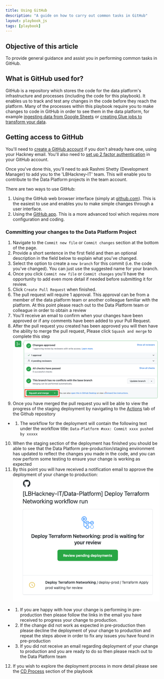 ```yaml
---
title: Using GitHub
description: "A guide on how to carry out common tasks in GitHub"
layout: playbook_js
tags: [playbook]
---
```


## Objective of this article

To provide general guidance and assist you in performing common tasks in GitHub.

## What is GitHub used for?

GitHub is a repository which stores the code for the data platform's infrastructure and processes (including the code for this playbook). It enables us to track and test any changes in the code before they reach the platform. Many of the processes within this playbook require you to make changes to code in GitHub in order to see them in the data platform, for example [ingesting data from Google Sheets](https://playbook.hackney.gov.uk/Data-Platform-Playbook/playbook/ingesting-data/google-sheets-import) or [creating Glue jobs to transform your data](https://playbook.hackney.gov.uk/Data-Platform-Playbook/playbook/transforming-data/using-aws-glue/deploy-glue-jobs).

## Getting access to GitHub

You'll need to [create a GitHub account](https://github.com/signup) if you don't already have one, using your Hackney email. You'll also need to [set up 2 factor authentication](https://docs.github.com/en/authentication/securing-your-account-with-two-factor-authentication-2fa/configuring-two-factor-authentication) in your GitHub account.

Once you've done this, you'll need to ask Rashmi Shetty (Development Manager) to add you to the 'LBHackney-IT' team. This will enable you to contribute to the Data Platform projects in the team account.

There are two ways to use GitHub:

1. Using the GitHub web browser interface (simply at [github.com](https://github.com/)). This is the easiest to use and enables you to make simple changes through a user interface.
2. Using the [GitHub app](https://desktop.github.com/). This is a more advanced tool which requires more configuration and coding.

### Committing your changes to the Data Platform Project

1. Navigate to the `Commit new file` or `Commit changes` section at the bottom of the page.
2. Provide a short sentence in the first field and then an optional description in the field below to explain what you've changed.
3. Select the option to create a `new branch` for this commit (i.e. the code you've changed).
  You can just use the suggested name for your branch.
4. Once you click `Commit new file` or `Commit changes` you'll have the opportunity to add even more detail if needed before submitting it for review.
5. Click `Create Pull Request` when finished.
6. The pull request will require 1 approval. This approval can be from a member of the data platform team or another colleague familiar with the platform. At this point please reach out to the Data Platform team or colleague in order to obtain a review 
7. You'll receive an email to confirm when your changes have been approved or if any comments have been added to your Pull Request.
8. After the pull request you created has been approved you will then have the ability to merge the pull request, Please click `Squash and merge` to complete this step
  ![merge_pr.png](../images/merge_pr.png)
9. Once you have merged the pull request you will be able to view the progress of the staging deployment by navigating to the [Actions][actions-tab] tab of the Github repository
 - 1. The workflow for the deployment will contain the following text under the workflow title: ```Data-Platform #xxx: Commit xxxx pushed by xxxxx```
10. When the staging section of the deployment has finished you should be able to see that the Data Platform pre-production/staging environment has updated to reflect the changes you made in the code, and you can now perform some testing to ensure your change is working as expected
11. By this point you will have received a notification email to approve the deployment of your change to production:
  ![img.png](../images/production-deployment.png)
 - 1. If you are happy with how your change is performing in pre-production then please follow the links in the email you have received to progress your change to production. 
 - 2. If the change did not work as expected in pre-production then please decline the deployment of your change to production and repeat the steps above in order to fix any issues you have found in pre-production
 - 3. If you did not receive an email regarding deployment of your change to production and you are ready to do so then please reach out to the Data Platform team
12. If you wish to explore the deployment process in more detail please see the [CD Process](../../docs/CD-process.md) section of the playbook


[prerequisites]: ./index.md
[github_signup]: https://github.com/signup
[actions-tab]: https://github.com/LBHackney-IT/Data-Platform/actions
